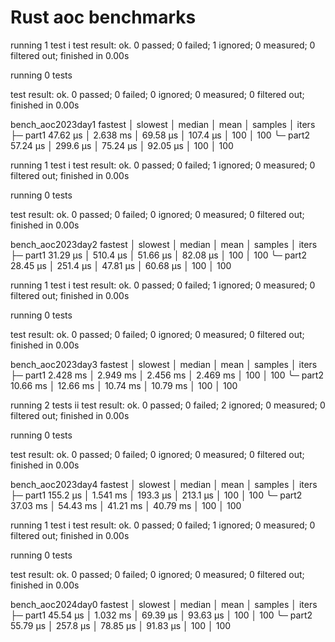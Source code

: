 # Rust aoc benchmarks

running 1 test
i
test result: ok. 0 passed; 0 failed; 1 ignored; 0 measured; 0 filtered out; finished in 0.00s


running 0 tests

test result: ok. 0 passed; 0 failed; 0 ignored; 0 measured; 0 filtered out; finished in 0.00s

bench_aoc2023day1  fastest       │ slowest       │ median        │ mean          │ samples │ iters
├─ part1           47.62 µs      │ 2.638 ms      │ 69.58 µs      │ 107.4 µs      │ 100     │ 100
╰─ part2           57.24 µs      │ 299.6 µs      │ 75.24 µs      │ 92.05 µs      │ 100     │ 100


running 1 test
i
test result: ok. 0 passed; 0 failed; 1 ignored; 0 measured; 0 filtered out; finished in 0.00s


running 0 tests

test result: ok. 0 passed; 0 failed; 0 ignored; 0 measured; 0 filtered out; finished in 0.00s

bench_aoc2023day2  fastest       │ slowest       │ median        │ mean          │ samples │ iters
├─ part1           31.29 µs      │ 510.4 µs      │ 51.66 µs      │ 82.08 µs      │ 100     │ 100
╰─ part2           28.45 µs      │ 251.4 µs      │ 47.81 µs      │ 60.68 µs      │ 100     │ 100


running 1 test
i
test result: ok. 0 passed; 0 failed; 1 ignored; 0 measured; 0 filtered out; finished in 0.00s


running 0 tests

test result: ok. 0 passed; 0 failed; 0 ignored; 0 measured; 0 filtered out; finished in 0.00s

bench_aoc2023day3  fastest       │ slowest       │ median        │ mean          │ samples │ iters
├─ part1           2.428 ms      │ 2.949 ms      │ 2.456 ms      │ 2.469 ms      │ 100     │ 100
╰─ part2           10.66 ms      │ 12.66 ms      │ 10.74 ms      │ 10.79 ms      │ 100     │ 100


running 2 tests
ii
test result: ok. 0 passed; 0 failed; 2 ignored; 0 measured; 0 filtered out; finished in 0.00s


running 0 tests

test result: ok. 0 passed; 0 failed; 0 ignored; 0 measured; 0 filtered out; finished in 0.00s

bench_aoc2023day4  fastest       │ slowest       │ median        │ mean          │ samples │ iters
├─ part1           155.2 µs      │ 1.541 ms      │ 193.3 µs      │ 213.1 µs      │ 100     │ 100
╰─ part2           37.03 ms      │ 54.43 ms      │ 41.21 ms      │ 40.79 ms      │ 100     │ 100


running 1 test
i
test result: ok. 0 passed; 0 failed; 1 ignored; 0 measured; 0 filtered out; finished in 0.00s


running 0 tests

test result: ok. 0 passed; 0 failed; 0 ignored; 0 measured; 0 filtered out; finished in 0.00s

bench_aoc2024day0  fastest       │ slowest       │ median        │ mean          │ samples │ iters
├─ part1           45.54 µs      │ 1.032 ms      │ 69.39 µs      │ 93.63 µs      │ 100     │ 100
╰─ part2           55.79 µs      │ 257.8 µs      │ 78.85 µs      │ 91.83 µs      │ 100     │ 100

